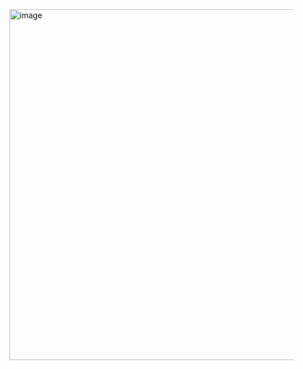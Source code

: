 <img width="541" height="622" alt="image" src="https://github.com/user-attachments/assets/d095fc06-ca30-4993-a456-21ece527f344" />

